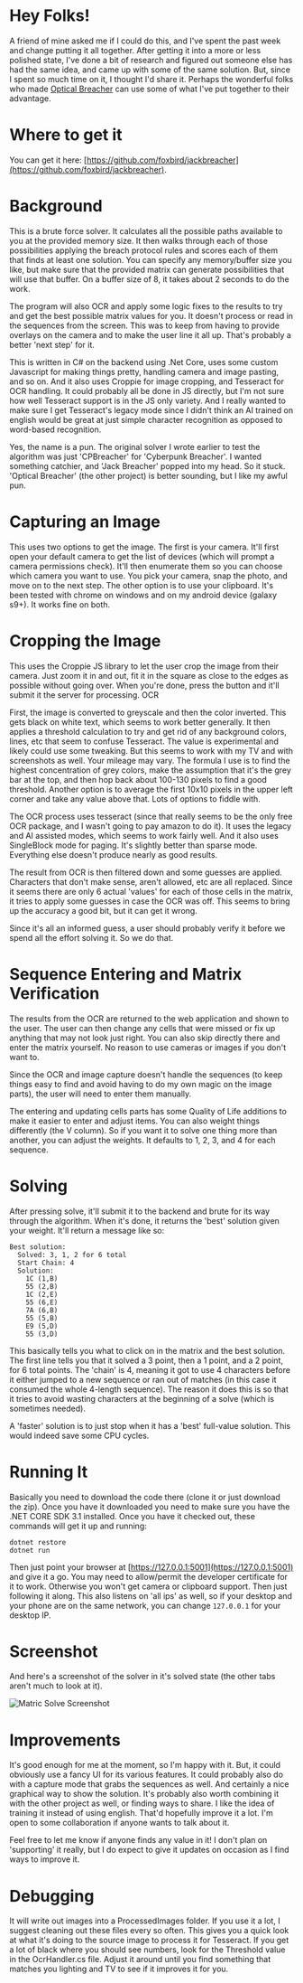 # Hey Folks!

A friend of mine asked me if I could do this, and I've spent the past week and change putting it all together. After getting it into a more or less polished state, I've done a bit of research and figured out someone else has had the same idea, and came up with some of the same solution. But, since I spent so much time on it, I thought I'd share it. Perhaps the wonderful folks who made [Optical Breacher](https://govizlora.github.io/optical-breacher) can use some of what I've put together to their advantage.

# Where to get it
You can get it here: [https://github.com/foxbird/jackbreacher](https://github.com/foxbird/jackbreacher).

# Background

This is a brute force solver. It calculates all the possible paths available to you at the provided memory size. It then walks through each of those possibilities applying the breach protocol rules and scores each of them that finds at least one solution. You can specify any memory/buffer size you like, but make sure that the provided matrix can generate possibilities that will use that buffer. On a buffer size of 8, it takes about 2 seconds to do the work.

The program will also OCR and apply some logic fixes to the results to try and get the best possible matrix values for you. It doesn't process or read in the sequences from the screen. This was to keep from having to provide overlays on the camera and to make the user line it all up. That's probably a better 'next step' for it.

This is written in C# on the backend using .Net Core, uses some custom Javascript for making things pretty, handling camera and image pasting, and so on. And it also uses Croppie for image cropping, and Tesseract for OCR handling. It could probably all be done in JS directly, but I'm not sure how well Tesseract support is in the JS only variety. And I really wanted to make sure I get Tesseract's legacy mode since I didn't think an AI trained on english would be great at just simple character recognition as opposed to word-based recognition.

Yes, the name is a pun. The original solver I wrote earlier to test the algorithm was just 'CPBreacher' for 'Cyberpunk Breacher'. I wanted something catchier, and 'Jack Breacher' popped into my head. So it stuck. 'Optical Breacher' (the other project) is better sounding, but I like my awful pun.

# Capturing an Image

This uses two options to get the image. The first is your camera. It'll first open your default camera to get the list of devices (which will prompt a camera permissions check). It'll then enumerate them so you can choose which camera you want to use. You pick your camera, snap the photo, and move on to the next step. The other option is to use your clipboard. It's been tested with chrome on windows and on my android device (galaxy s9+). It works fine on both.

# Cropping the Image

This uses the Croppie JS library to let the user crop the image from their camera. Just zoom it in and out, fit it in the square as close to the edges as possible without going over. When you're done, press the button and it'll submit it the server for processing.
OCR

First, the image is converted to greyscale and then the color inverted. This gets black on white text, which seems to work better generally. It then applies a threshold calculation to try and get rid of any background colors, lines, etc that seem to confuse Tesseract. The value is experimental and likely could use some tweaking. But this seems to work with my TV and with screenshots as well. Your mileage may vary. The formula I use is to find the highest concentration of grey colors, make the assumption that it's the grey bar at the top, and then hop back about 100-130 pixels to find a good threshold. Another option is to average the first 10x10 pixels in the upper left corner and take any value above that. Lots of options to fiddle with.

The OCR process uses tesseract (since that really seems to be the only free OCR package, and I wasn't going to pay amazon to do it). It uses the legacy and AI assisted modes, which seems to work fairly well. And it also uses SingleBlock mode for paging. It's slightly better than sparse mode. Everything else doesn't produce nearly as good results.

The result from OCR is then filtered down and some guesses are applied. Characters that don't make sense, aren't allowed, etc are all replaced. Since it seems there are only 6 actual 'values' for each of those cells in the matrix, it tries to apply some guesses in case the OCR was off. This seems to bring up the accuracy a good bit, but it can get it wrong.

Since it's all an informed guess, a user should probably verify it before we spend all the effort solving it. So we do that.

# Sequence Entering and Matrix Verification

The results from the OCR are returned to the web application and shown to the user. The user can then change any cells that were missed or fix up anything that may not look just right. You can also skip directly there and enter the matrix yourself. No reason to use cameras or images if you don't want to.

Since the OCR and image capture doesn't handle the sequences (to keep things easy to find and avoid having to do my own magic on the image parts), the user will need to enter them manually.

The entering and updating cells parts has some Quality of Life additions to make it easier to enter and adjust items. You can also weight things differently (the V column). So if you want it to solve one thing more than another, you can adjust the weights. It defaults to 1, 2, 3, and 4 for each sequence.

# Solving

After pressing solve, it'll submit it to the backend and brute for its way through the algorithm. When it's done, it returns the 'best' solution given your weight. It'll return a message like so:

```
Best solution:
  Solved: 3, 1, 2 for 6 total
  Start Chain: 4
  Solution:
    1C (1,B)
    55 (2,B)
    1C (2,E)
    55 (6,E)
    7A (6,B)
    55 (5,B)
    E9 (5,D)
    55 (3,D)
```

This basically tells you what to click on in the matrix and the best solution. The first line tells you that it solved a 3 point, then a 1 point, and a 2 point, for 6 total points. The 'chain' is 4, meaning it got to use 4 characters before it either jumped to a new sequence or ran out of matches (in this case it consumed the whole 4-length sequence). The reason it does this is so that it tries to avoid wasting characters at the beginning of a solve (which is sometimes needed).

A 'faster' solution is to just stop when it has a 'best' full-value solution. This would indeed save some CPU cycles.

# Running It

Basically you need to download the code there (clone it or just download the zip). Once you have it downloaded you need to make sure you have the .NET CORE SDK 3.1 installed. Once you have it checked out, these commands will get it up and running:

```
dotnet restore
dotnet run
```

Then just point your browser at [https://127.0.0.1:5001](https://127.0.0.1:5001) and give it a go. You may need to allow/permit the developer certificate for it to work. Otherwise you won't get camera or clipboard support. Then just following it along. This also listens on 'all ips' as well, so if your desktop and your phone are on the same network, you can change `127.0.0.1` for your desktop IP.

# Screenshot
And here's a screenshot of the solver in it's solved state (the other tabs aren't much to look at it).

![Matric Solve Screenshot](docs/breacher.png?raw=true "Matrix Solve Page")

# Improvements
It's good enough for me at the moment, so I'm happy with it. But, it could obviously use a fancy UI for its various features. It could probably also do with a capture mode that grabs the sequences as well. And certainly a nice graphical way to show the solution. It's probably also worth combining it with the other project as well, or finding ways to share. I like the idea of training it instead of using english. That'd hopefully improve it a lot. I'm open to some collaboration if anyone wants to talk about it.

Feel free to let me know if anyone finds any value in it! I don't plan on 'supporting' it really, but I do expect to give it updates on occasion as I find ways to improve it.

# Debugging
It will write out images into a ProcessedImages folder. If you use it a lot, I suggest cleaning out these files every so often. This gives you a quick look at what it's doing to the source image to process it for Tesseract. If you get a lot of black where you should see numbers, look for the Threshold value in the OcrHandler.cs file. Adjust it around until you find something that matches you lighting and TV to see if it improves it for you.
